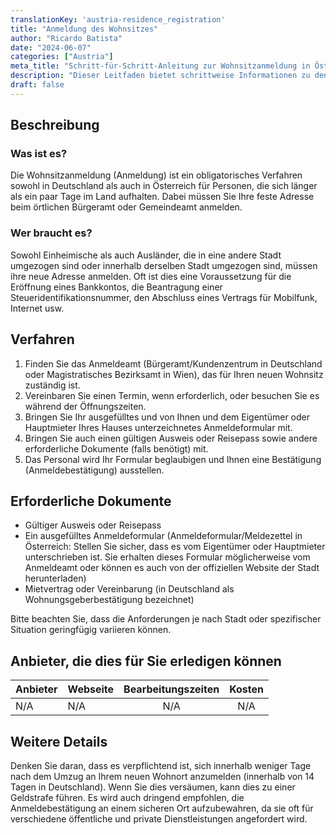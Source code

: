 ```yaml
---
translationKey: 'austria-residence_registration'
title: "Anmeldung des Wohnsitzes"
author: "Ricardo Batista"
date: "2024-06-07"
categories: ["Austria"]
meta_title: "Schritt-für-Schritt-Anleitung zur Wohnsitzanmeldung in Österreich und Deutschland"
description: "Dieser Leitfaden bietet schrittweise Informationen zu den Anforderungen und Verfahren zur Wohnsitzanmeldung in Österreich und Deutschland."
draft: false
---
```


## Beschreibung
### Was ist es?
Die Wohnsitzanmeldung (Anmeldung) ist ein obligatorisches Verfahren sowohl in Deutschland als auch in Österreich für Personen, die sich länger als ein paar Tage im Land aufhalten. Dabei müssen Sie Ihre feste Adresse beim örtlichen Bürgeramt oder Gemeindeamt anmelden.

### Wer braucht es?
Sowohl Einheimische als auch Ausländer, die in eine andere Stadt umgezogen sind oder innerhalb derselben Stadt umgezogen sind, müssen ihre neue Adresse anmelden. Oft ist dies eine Voraussetzung für die Eröffnung eines Bankkontos, die Beantragung einer Steueridentifikationsnummer, den Abschluss eines Vertrags für Mobilfunk, Internet usw.

## Verfahren

1. Finden Sie das Anmeldeamt (Bürgeramt/Kundenzentrum in Deutschland oder Magistratisches Bezirksamt in Wien), das für Ihren neuen Wohnsitz zuständig ist.
2. Vereinbaren Sie einen Termin, wenn erforderlich, oder besuchen Sie es während der Öffnungszeiten.
3. Bringen Sie Ihr ausgefülltes und von Ihnen und dem Eigentümer oder Hauptmieter Ihres Hauses unterzeichnetes Anmeldeformular mit.
4. Bringen Sie auch einen gültigen Ausweis oder Reisepass sowie andere erforderliche Dokumente (falls benötigt) mit.
5. Das Personal wird Ihr Formular beglaubigen und Ihnen eine Bestätigung (Anmeldebestätigung) ausstellen.

## Erforderliche Dokumente

- Gültiger Ausweis oder Reisepass
- Ein ausgefülltes Anmeldeformular (Anmeldeformular/Meldezettel in Österreich: Stellen Sie sicher, dass es vom Eigentümer oder Hauptmieter unterschrieben ist. Sie erhalten dieses Formular möglicherweise vom Anmeldeamt oder können es auch von der offiziellen Website der Stadt herunterladen)
- Mietvertrag oder Vereinbarung (in Deutschland als Wohnungsgeberbestätigung bezeichnet)

Bitte beachten Sie, dass die Anforderungen je nach Stadt oder spezifischer Situation geringfügig variieren können.

## Anbieter, die dies für Sie erledigen können

| Anbieter        |     Webseite     |     Bearbeitungszeiten    |       Kosten      |
| --------------- | --------------- |  :-------------: | :-------------: |
| N/A             |  N/A            |      N/A         |       N/A       |

## Weitere Details

Denken Sie daran, dass es verpflichtend ist, sich innerhalb weniger Tage nach dem Umzug an Ihrem neuen Wohnort anzumelden (innerhalb von 14 Tagen in Deutschland). Wenn Sie dies versäumen, kann dies zu einer Geldstrafe führen. Es wird auch dringend empfohlen, die Anmeldebestätigung an einem sicheren Ort aufzubewahren, da sie oft für verschiedene öffentliche und private Dienstleistungen angefordert wird.